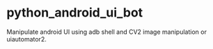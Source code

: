 # python_android_ui_bot
Manipulate android UI using adb shell and CV2 image manipulation or uiautomator2.
